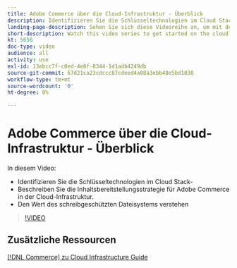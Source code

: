 ```yaml
---
title: Adobe Commerce über die Cloud-Infrastruktur - Überblick
description: Identifizieren Sie die Schlüsseltechnologien im Cloud Stack-​. Beschreiben Sie die Inhaltsbereitstellungsstrategie für Adobe Commerce. Verstehen Sie den Wert des schreibgeschützten Dateisystems.
landing-page-description: Sehen Sie sich diese Videoreihe an, um mit der Cloud-Infrastruktur zu beginnen, die für die Bereitstellung und Verwaltung von Adobe Commerce verwendet wird.
short-description: Watch this video series to get started on the cloud infrastructure used for deploying and managing Adobe Commerce.
kt: 5656
doc-type: video
audience: all
activity: use
exl-id: 13ebcc7f-c0ed-4e8f-8344-1d1adb4249db
source-git-commit: 67d21ca23cdccc87cdeed4a08a3ebb48e5bd1030
workflow-type: tm+mt
source-wordcount: '0'
ht-degree: 0%

---
```


# Adobe Commerce über die Cloud-Infrastruktur - Überblick

In diesem Video:

- Identifizieren Sie die Schlüsseltechnologien im Cloud Stack-&#x200B;
- Beschreiben Sie die Inhaltsbereitstellungsstrategie für Adobe Commerce in der Cloud-Infrastruktur.
- Den Wert des schreibgeschützten Dateisystems verstehen

>[!VIDEO](https://video.tv.adobe.com/v/35298?quality=12&learn=on)

## Zusätzliche Ressourcen

[[!DNL Commerce] zu Cloud Infrastructure Guide](https://experienceleague.adobe.com/docs/commerce-cloud-service/user-guide/overview.html)
